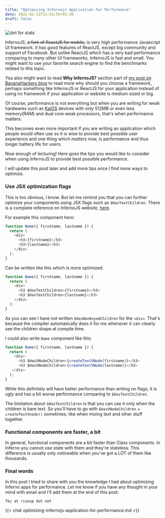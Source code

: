 ```yaml
---
title: "Optimizing Infernojs Application for Performance"
date: 2022-02-23T12:53:55+03:30
draft: false 
---
```


![dot for stats](https://farooqkz.de1.hashbang.sh/count/tag.svg)

InfernoJS, ~~a fork of ReactJS for mobile,~~ is very high performance Javascript UI framework. It has good features of ReactJS, except big community and support of Facebook. But unlike ReactJS which has a very bad performance comparing to many other UI frameworks, InfernoJS is fast and small. You might want to use your favorite search engine to find the benchmarks related to this topic.

You also might want to read **Why InfernoJS?** section part of [my post on BananaHackers blog](https://blog.bananahackers.net/farooqkz/the-development-of-the-matrix-client-has-started) to read more why should you choose a framework, perhaps something like InfernoJS or ReactJS for your application instead of using no framework if your application or website is medium sized or big.

Of course, performance is not everything but when you are writing for weak hardwares such as [KaiOS](https://en.wikipedia.org/wiki/KaiOS) devices with only 512MB or even less memory(RAM) and dual core weak processors, that's when performance matters.

This becomes even more important if you are writing an application which people would often use so it is wise to provide best possible user experience and one thing which matters now, is performance and thus longer battery life for users.

Now enough of lecturing! Here goes the tips you would like to consider when using InfernoJS to provide best possible performance.

I will update this post later and add more tips once I find more ways to optimize.

### Use JSX optimization flags

This is too obvious, I know. But let me remind you that you can further optimize your components using JSX flags such as `$HasTextChildren`. There is a complete reference on InfernoJS website, [here](https://www.infernojs.org/docs/guides/optimizations).

For example this component here:

```javascript
function Name({ firstname, lastname }) {
  return (
    <div>
      <h3>{firstname}</h3>
      <h3>{lastname}</h3>
    </div>
  );
}
```

Can be written like this which is more optimized:
```javascript
function Name({ firstname, lastname }) {
  return (
    <div>
      <h3 $HasTextChildren>{firstname}</h3>
      <h3 $HasTextChildren>{lastname}</h3>
    </div>
  );
}
```

As you can see I have not written `$HasNonKeyedChildren` for the `<div>`. That's because the compiler automatically does it for me whenever it can clearly see the children shape at compile time.

I could also write `Name` component like this:

```javascript
function Name({ firstname, lastname }) {
  return (
    <div>
      <h3 $HasVNodeChildren>{createTextVNode(firstname)}</h3>
      <h3 $HasVNodeChildren>{createTextVNode(lastname)}</h3>
   </div>
  );
}
```

While this definitely will have better performance than writing no flags, it is ugly and has a bit worse performance comparing to `$HasTextChildren`.

The limitation about `$HasTextChildren` is that you can use it only when the children is bare text. So you'll have to go with `$HasVNodeChildren` + `createTextVnode()` sometimes; like when mixing text and other stuff together.

### Functional components are faster, a bit

In general, functional components are a bit faster than Class components. In Inferno you cannot use state with them and they're stateless. This difference is usually only noticeable when you've got a LOT of them like thousands.

### Final words

In this post I tried to share with you the knowledge I had about optimizing Inferno apps for performance. Let me know if you have any thought in your mind with email and I'll add them at the end of this post:

```
fkz at riseup dot net
```


{{< chat optimizing-infernojs-application-for-performance.md >}}
